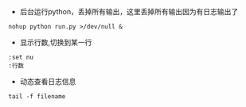 + 后台运行python，丢掉所有输出，这里丢掉所有输出因为有日志输出了
```
nohup python run.py >/dev/null &
```

+ 显示行数,切换到某一行
```
:set nu
:行数
```

+ 动态查看日志信息

```
tail -f filename
```